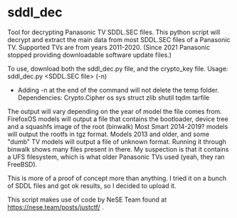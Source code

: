# sddl_dec
Tool for decrypting Panasonic TV SDDL.SEC files.
This python script will decrypt and extract the main data from most SDDL.SEC files of a Panasonic TV.
Supported TVs are from years 2011-2020. (Since 2021 Panasonic stopped providing downloadable software update files.)

To use, download both the sddl_dec.py file, and the crypto_key file.
Usage:
sddl_dec.py <SDDL.SEC file> (-n)
- Adding -n at the end of the command will not delete the temp folder.
Dependencies: Crypto.Cipher os sys struct zlib shutil tqdm tarfile

The output will vary depending on the year of model the file comes from.
FirefoxOS models will output a file that contains the bootloader, device tree and a squashfs image of the root (binwalk)
Most Smart 2014-2019? models will output the rootfs in tgz format.
Models 2013 and older, and some "dumb" TV models will output a file of unknown format. Running it through binwalk shows many files present in there. My suspection is that it contains a UFS filesystem, which is what older Panasonic TVs used (yeah, they ran FreeBSD).

This is more of a proof of concept more than anything. I tried it on a bunch of SDDL files and got ok results, so I decided to upload it.

This script makes use of code by NeSE Team found at https://nese.team/posts/justctf/ .

